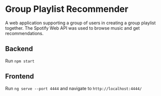 # Group Playlist Recommender

A web application supporting a group of users in creating a group playlist together.
The Spotify Web API was used to browse music and get recommendations.

## Backend

Run `npm start`

## Frontend

Run `ng serve --port 4444` and navigate to `http://localhost:4444/`


